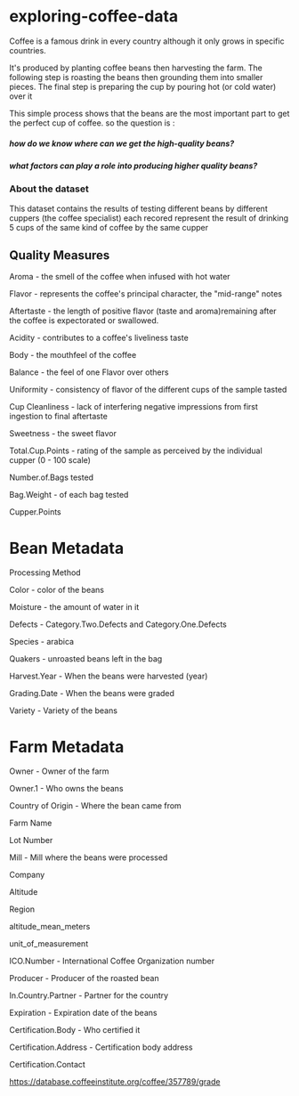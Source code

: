 # exploring-coffee-data

Coffee is a famous drink in every country although it only grows in specific countries.

It's produced by planting coffee beans then harvesting the farm.
The following step is roasting the beans then grounding them into smaller pieces.
The final step is preparing the cup by pouring hot (or cold water) over it 

This simple process shows that the beans are the most important part to get the perfect cup of coffee.
so the question is :
##### how do we know where can we get the high-quality beans?
##### what factors can play a role into producing higher quality beans?

### About the dataset 
This dataset contains the results of testing different beans by different cuppers (the coffee specialist) 
each recored represent the result of drinking 5 cups of the same kind of coffee by the same cupper


## Quality Measures
Aroma - the smell of the coffee when infused with hot water

Flavor - represents the coffee's principal character, the "mid-range" notes

Aftertaste -  the length of positive flavor (taste and aroma)remaining after the coffee is expectorated or swallowed.

Acidity - contributes to a coffee's liveliness taste

Body - the mouthfeel of the coffee

Balance - the feel of one Flavor over others

Uniformity - consistency of flavor of the different cups of the sample tasted

Cup Cleanliness - lack of interfering negative impressions from first ingestion to final aftertaste

Sweetness - the sweet flavor

Total.Cup.Points - rating of the sample as perceived by the individual cupper (0 - 100 scale)

Number.of.Bags tested

Bag.Weight - of each bag tested

Cupper.Points 


# Bean Metadata
Processing Method 

Color - color of the beans

Moisture - the amount of water in it

Defects - Category.Two.Defects and Category.One.Defects

Species - arabica 

Quakers - unroasted beans left in the bag

Harvest.Year - When the beans were harvested (year)

Grading.Date - When the beans were graded

Variety - Variety of the beans


# Farm Metadata
Owner - Owner of the farm

Owner.1 - Who owns the beans

Country of Origin - Where the bean came from

Farm Name  

Lot Number 

Mill - Mill where the beans were processed

Company 

Altitude 

Region 

altitude_mean_meters

unit_of_measurement

ICO.Number - International Coffee Organization number

Producer - Producer of the roasted bean

In.Country.Partner - Partner for the country

Expiration - Expiration date of the beans

Certification.Body - Who certified it

Certification.Address - Certification body address

Certification.Contact

https://database.coffeeinstitute.org/coffee/357789/grade 
       

